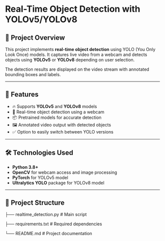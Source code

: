# Real-Time Object Detection with YOLOv5/YOLOv8

## 📌 Project Overview
This project implements **real-time object detection** using YOLO (You Only Look Once) models. It captures live video from a webcam and detects objects using **YOLOv5** or **YOLOv8** depending on user selection.

The detection results are displayed on the video stream with annotated bounding boxes and labels.

---

## 🚀 Features
- 🔥 Supports **YOLOv5** and **YOLOv8** models
- 🎥 Real-time object detection using a webcam
- 📦 Pretrained models for accurate detection
- 🖼️ Annotated video output with detected objects
- ✅ Option to easily switch between YOLO versions

---

## 🛠️ Technologies Used
- **Python 3.8+**
- **OpenCV** for webcam access and image processing
- **PyTorch** for YOLOv5 model
- **Ultralytics YOLO** package for YOLOv8 model

---

## 📂 Project Structure

├── realtime_detection.py # Main script

├── requirements.txt # Required dependencies

└── README.md # Project documentation
